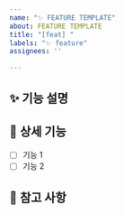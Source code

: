 ```yaml
---
name: "✨ FEATURE TEMPLATE"
about: FEATURE TEMPLATE
title: "[feat] "
labels: "✨ feature"
assignees: ''

---
```


## ✨ 기능 설명
<!-- 추가하려는 기능에 대해 간결하게 설명해 주세요 -->

## 🔖 상세 기능
- [ ] 기능 1
- [ ] 기능 2

## 📍 참고 사항